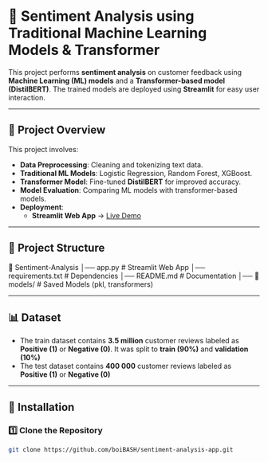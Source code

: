 # 📝 Sentiment Analysis using Traditional Machine Learning Models & Transformer

This project performs **sentiment analysis** on customer feedback using **Machine Learning (ML) models** and a **Transformer-based model (DistilBERT)**. The trained models are deployed using **Streamlit** for easy user interaction.

---

## 🚀 Project Overview
This project involves:
- **Data Preprocessing**: Cleaning and tokenizing text data.
- **Traditional ML Models**: Logistic Regression, Random Forest, XGBoost.
- **Transformer Model**: Fine-tuned **DistilBERT** for improved accuracy.
- **Model Evaluation**: Comparing ML models with transformer-based models.
- **Deployment**:
  - **Streamlit Web App** → [Live Demo](https://sentiment-analysis-app-amdari.streamlit.app/)


---

## 📂 Project Structure
📁 Sentiment-Analysis
│── app.py                 # Streamlit Web App
│── requirements.txt       # Dependencies
│── README.md              # Documentation
│── 📂 models/             # Saved Models (pkl, transformers)

---

## 📊 Dataset
- The train dataset contains **3.5 million** customer reviews labeled as **Positive (1)** or **Negative (0)**. It was split to  **train (90%)** and **validation (10%)**
- The test dataset contains **400 000** customer reviews labeled as **Positive (1)** or **Negative (0)**

---

## 🔧 Installation

### 1️⃣ **Clone the Repository**
```bash
git clone https://github.com/boiBASH/sentiment-analysis-app.git
